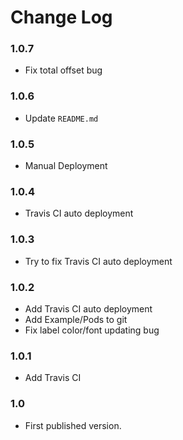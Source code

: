 # Change Log

### 1.0.7
- Fix total offset bug

### 1.0.6
- Update `README.md`

### 1.0.5
- Manual Deployment

### 1.0.4
- Travis CI auto deployment

### 1.0.3
- Try to fix Travis CI auto deployment

### 1.0.2
- Add Travis CI auto deployment
- Add Example/Pods to git
- Fix label color/font updating bug

### 1.0.1
- Add Travis CI

### 1.0
- First published version.
